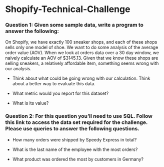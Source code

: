 # Shopify-Technical-Challenge

### Question 1: Given some sample data, write a program to answer the following:  

On Shopify, we have exactly 100 sneaker shops, and each of these shops sells only one model of shoe. We want to do some analysis of the average order value (AOV). When we look at orders data over a 30 day window, we naively calculate an AOV of $3145.13. Given that we know these shops are selling sneakers, a relatively affordable item, something seems wrong with our analysis. 

- Think about what could be going wrong with our calculation. Think about a better way to evaluate this data. 

- What metric would you report for this dataset?

- What is its value?


### Question 2: For this question you’ll need to use SQL. Follow this link to access the data set required for the challenge. Please use queries to answer the following questions.

- How many orders were shipped by Speedy Express in total?

- What is the last name of the employee with the most orders?

- What product was ordered the most by customers in Germany?
